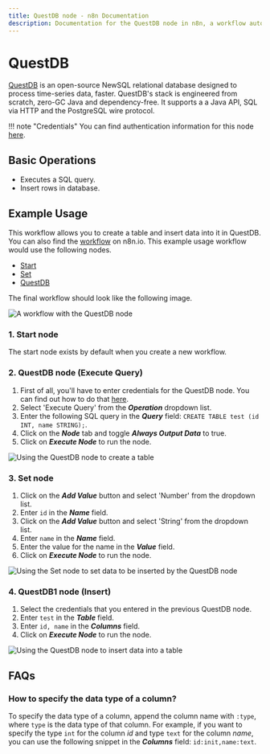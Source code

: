 ```yaml
---
title: QuestDB node - n8n Documentation
description: Documentation for the QuestDB node in n8n, a workflow automation platform. Includes details of operations and configuration, and links to examples and credentials information.
---
```


# QuestDB

[QuestDB](https://questdb.io/) is an open-source NewSQL relational database designed to process time-series data, faster. QuestDB's stack is engineered from scratch, zero-GC Java and dependency-free. It supports a a Java API, SQL via HTTP and the PostgreSQL wire protocol.

!!! note "Credentials"
    You can find authentication information for this node [here](/integrations/builtin/credentials/questdb/).


## Basic Operations

* Executes a SQL query.
* Insert rows in database.

## Example Usage

This workflow allows you to create a table and insert data into it in QuestDB. You can also find the [workflow](https://n8n.io/workflows/592) on n8n.io. This example usage workflow would use the following nodes.
- [Start](/integrations/builtin/core-nodes/n8n-nodes-base.start/)
- [Set](/integrations/builtin/core-nodes/n8n-nodes-base.set/)
- [QuestDB]()

The final workflow should look like the following image.

![A workflow with the QuestDB node](/_images/integrations/builtin/app-nodes/questdb/workflow.png)

### 1. Start node

The start node exists by default when you create a new workflow.


### 2. QuestDB node (Execute Query)

1. First of all, you'll have to enter credentials for the QuestDB node. You can find out how to do that [here](/integrations/builtin/credentials/questdb/).
2. Select 'Execute Query' from the ***Operation*** dropdown list.
3. Enter the following SQL query in the ***Query*** field: `CREATE TABLE test (id INT, name STRING);`.
4. Click on the ***Node*** tab and toggle ***Always Output Data*** to true.
5. Click on ***Execute Node*** to run the node.

![Using the QuestDB node to create a table](/_images/integrations/builtin/app-nodes/questdb/questdb_node.png)


### 3. Set node

1. Click on the ***Add Value*** button and select 'Number' from the dropdown list.
2. Enter `id` in the ***Name*** field.
3. Click on the ***Add Value*** button and select 'String' from the dropdown list.
4. Enter `name` in the ***Name*** field.
5. Enter the value for the name in the ***Value*** field.
6. Click on ***Execute Node*** to run the node.

![Using the Set node to set data to be inserted by the QuestDB node](/_images/integrations/builtin/app-nodes/questdb/set_node.png)


### 4. QuestDB1 node (Insert)

1. Select the credentials that you entered in the previous QuestDB node.
2. Enter `test` in the ***Table*** field.
3. Enter `id, name` in the ***Columns*** field.
4. Click on ***Execute Node*** to run the node.

![Using the QuestDB node to insert data into a table](/_images/integrations/builtin/app-nodes/questdb/questdb1_node.png)

## FAQs

### How to specify the data type of a column?
To specify the data type of a column, append the column name with `:type`, where `type` is the data type of that column. For example, if you want to specify the type `int` for the column *id* and type `text` for the column *name*, you can use the following snippet in the ***Columns*** field: `id:init,name:text`.





